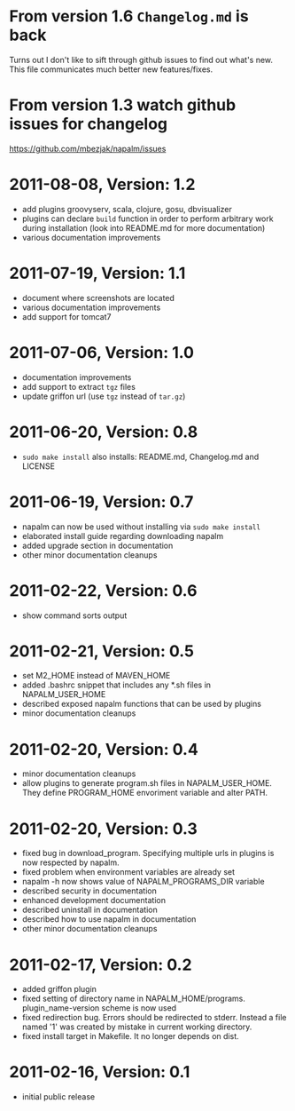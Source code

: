 # From version 1.6 `Changelog.md` is back
Turns out I don't like to sift through github issues to find out what's new.
This file communicates much better new features/fixes.

# From version 1.3 watch github issues for changelog
https://github.com/mbezjak/napalm/issues

# 2011-08-08, Version: 1.2
 * add plugins groovyserv, scala, clojure, gosu, dbvisualizer
 * plugins can declare `build` function in order to perform arbitrary work
 during installation (look into README.md for more documentation)
 * various documentation improvements

# 2011-07-19, Version: 1.1
 * document where screenshots are located
 * various documentation improvements
 * add support for tomcat7

# 2011-07-06, Version: 1.0
 * documentation improvements
 * add support to extract `tgz` files
 * update griffon url (use `tgz` instead of `tar.gz`)

# 2011-06-20, Version: 0.8
 * `sudo make install` also installs: README.md, Changelog.md and LICENSE

# 2011-06-19, Version: 0.7
 * napalm can now be used without installing via `sudo make install`
 * elaborated install guide regarding downloading napalm
 * added upgrade section in documentation
 * other minor documentation cleanups

# 2011-02-22, Version: 0.6
 * show command sorts output

# 2011-02-21, Version: 0.5
 * set M2_HOME instead of MAVEN_HOME
 * added .bashrc snippet that includes any *.sh files in NAPALM_USER_HOME
 * described exposed napalm functions that can be used by plugins
 * minor documentation cleanups

# 2011-02-20, Version: 0.4
 * minor documentation cleanups
 * allow plugins to generate program.sh files in NAPALM_USER_HOME.
   They define PROGRAM_HOME envoriment variable and alter PATH.

# 2011-02-20, Version: 0.3
 * fixed bug in download_program. Specifying multiple urls in plugins is now
   respected by napalm.
 * fixed problem when environment variables are already set
 * napalm -h now shows value of NAPALM_PROGRAMS_DIR variable
 * described security in documentation
 * enhanced development documentation
 * described uninstall in documentation
 * described how to use napalm in documentation
 * other minor documentation cleanups

# 2011-02-17, Version: 0.2
 * added griffon plugin
 * fixed setting of directory name in NAPALM_HOME/programs.
   plugin_name-version scheme is now used
 * fixed redirection bug. Errors should be redirected to stderr. Instead a file
   named '1' was created by mistake in current working directory.
 * fixed install target in Makefile. It no longer depends on dist.

# 2011-02-16, Version: 0.1
 * initial public release
